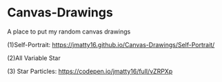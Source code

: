 # Canvas-Drawings

A place to put my random canvas drawings

(1)Self-Portrait: https://jmatty16.github.io/Canvas-Drawings/Self-Portrait/

(2)All Variable Star

(3) Star Particles: https://codepen.io/jmatty16/full/vZRPXp
